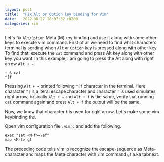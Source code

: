 ```yaml
---
layout: post
title:  "Fix Alt or Option key binding for Vim"
date:   2022-08-27 18:07:32 +0200
categories: vim
---
```


Let's fix `Alt/Option` Meta (M) key binding and use it along with some other keys to execute vim command. First of all we need to find what characters terminal is sending when `Alt` or `Option` key is pressed along with other key. To find that, execute the `cat` command and press Alt key along with other key you want. In this example, I am going to press the Alt along with right arrow `Alt + →`
```
~ $ cat
^[f
```
Pressing  `Alt + →` printed following `^[f` character in the terminal. Here character `^[` is a iteral escape character and character `f` is used 
simulates right arrow, basically `Alt + →` and `Alt + f` is the same, verify that running `cat` command again and press `Alt + f` the output will be the same.

Now, we know that character `f` is used for right arrow. Let's make some vim keybinding the.

Open vim configuration file `.vimrc` and add the following.
```
exec "set <M-f>=\ef"
map <M-f> gt
```

The preceding code tells vim to recognize the escape-sequence as Meta-character and maps the Meta-character with vim command `gt` a.ka tabnext. 
